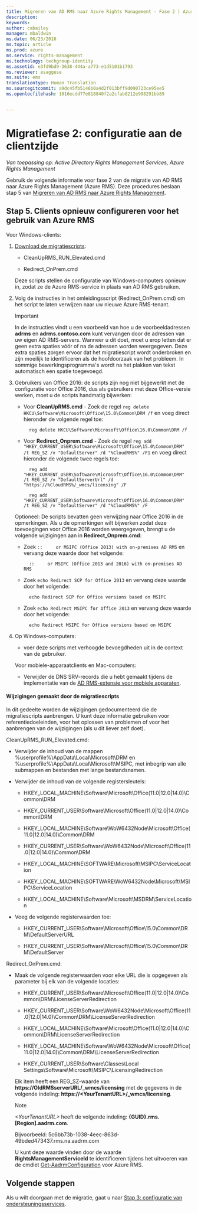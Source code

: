 ```yaml
---
title: Migreren van AD RMS naar Azure Rights Management - Fase 2 | Azure RMS
description: 
keywords: 
author: cabailey
manager: mbaldwin
ms.date: 06/23/2016
ms.topic: article
ms.prod: azure
ms.service: rights-management
ms.technology: techgroup-identity
ms.assetid: e3fd9bd9-3638-444a-a773-e1d5101b1793
ms.reviewer: esaggese
ms.suite: ems
translationtype: Human Translation
ms.sourcegitcommit: a9dc45fb5146b0a4d2f013bff9d090723ce95ee5
ms.openlocfilehash: 1016ecdd77e818840f2a2cfab8212e908291bb89


---
```

# Migratiefase 2: configuratie aan de clientzijde

*Van toepassing op: Active Directory Rights Management Services, Azure Rights Management*

Gebruik de volgende informatie voor fase 2 van de migratie van AD RMS naar Azure Rights Management (Azure RMS). Deze procedures beslaan stap 5 van [Migreren van AD RMS naar Azure Rights Management](migrate-from-ad-rms-to-azure-rms.md).


## Stap 5. Clients opnieuw configureren voor het gebruik van Azure RMS
Voor Windows-clients:

1.  [Download de migratiescripts](http://go.microsoft.com/fwlink/?LinkId=524619):

    -   CleanUpRMS_RUN_Elevated.cmd

    -   Redirect_OnPrem.cmd

    Deze scripts stellen de configuratie van Windows-computers opnieuw in, zodat ze de Azure RMS-service in plaats van AD RMS gebruiken.

2.  Volg de instructies in het omleidingsscript (Redirect_OnPrem.cmd) om het script te laten verwijzen naar uw nieuwe Azure RMS-tenant.

    > [!IMPORTANT]
    > In de instructies vindt u een voorbeeld van hoe u de voorbeeldadressen **adrms** en **adrms.contoso.com** kunt vervangen door de adressen van uw eigen AD RMS-servers. Wanneer u dit doet, moet u erop letten dat er geen extra spaties vóór of na de adressen worden weergegeven. Deze extra spaties zorgen ervoor dat het migratiescript wordt onderbroken en zijn moeilijk te identificeren als de hoofdoorzaak van het probleem. In sommige bewerkingsprogramma's wordt na het plakken van tekst automatisch een spatie toegevoegd.

3. Gebruikers van Office 2016: de scripts zijn nog niet bijgewerkt met de configuratie voor Office 2016, dus als gebruikers met deze Office-versie werken, moet u de scripts handmatig bijwerken:

    - Voor **CleanUpRMS.cmd** - Zoek de regel `reg delete HKCU\Software\Microsoft\Office\15.0\Common\DRM /f` en voeg direct hieronder de volgende regel toe:

            reg delete HKCU\Software\Microsoft\Office\16.0\Common\DRM /f

    - Voor **Redirect_Onprem.cmd** - Zoek de regel `reg add "HKEY_CURRENT_USER\Software\Microsoft\Office\15.0\Common\DRM" /t REG_SZ /v "DefaultServer" /d "%CloudRMS%" /F1` en voeg direct hieronder de volgende twee regels toe:

            reg add "HKEY_CURRENT_USER\Software\Microsoft\Office\16.0\Common\DRM" /t REG_SZ /v "DefaultServerUrl" /d "https://%CloudRMS%/_wmcs/licensing" /F 

            reg add "HKEY_CURRENT_USER\Software\Microsoft\Office\16.0\Common\DRM" /t REG_SZ /v "DefaultServer" /d "%CloudRMS%" /F

    Optioneel: De scripts bevatten geen verwijzing naar Office 2016 in de opmerkingen. Als u de opmerkingen wilt bijwerken zodat deze toevoegingen voor Office 2016 worden weergegeven, brengt u de volgende wijzigingen aan in **Redirect_Onprem.cmd**:

    - Zoek `::     or MSIPC (Office 2013) with on-premises AD RMS` en vervang deze waarde door het volgende:
    
            ::     or MSIPC (Office 2013 and 2016) with on-premises AD RMS

    - Zoek `echo Redirect SCP for Office 2013` en vervang deze waarde door het volgende:
    
            echo Redirect SCP for Office versions based on MSIPC

    - Zoek `echo Redirect MSIPC for Office 2013` en vervang deze waarde door het volgende:
    
            echo Redirect MSIPC for Office versions based on MSIPC

4.  Op Windows-computers:

    - voer deze scripts met verhoogde bevoegdheden uit in de context van de gebruiker.

    Voor mobiele-apparaatclients en Mac-computers:

    -  Verwijder de DNS SRV-records die u hebt gemaakt tijdens de implementatie van de [AD RMS-extensie voor mobiele apparaten](http://technet.microsoft.com/library/dn673574.aspx).

#### Wijzigingen gemaakt door de migratiescripts
In dit gedeelte worden de wijzigingen gedocumenteerd die de migratiescripts aanbrengen. U kunt deze informatie gebruiken voor referentiedoeleinden, voor het oplossen van problemen of voor het aanbrengen van de wijzigingen (als u dit liever zelf doet).

CleanUpRMS_RUN_Elevated.cmd:

-   Verwijder de inhoud van de mappen %userprofile%\AppData\Local\Microsoft\DRM en %userprofile%\AppData\Local\Microsoft\MSIPC, met inbegrip van alle submappen en bestanden met lange bestandsnamen.

-   Verwijder de inhoud van de volgende registersleutels:

    -   HKEY_LOCAL_MACHINE\Software\Microsoft\Office\(11.0|12.0|14.0)\Common\DRM

    -   HKEY_CURRENT_USER\Software\Microsoft\Office\(11.0|12.0|14.0)\Common\DRM

    -   HKEY_LOCAL_MACHINE\Software\WoW6432Node\Microsoft\Office\(11.0|12.0|14.0)\Common\DRM

    -   HKEY_CURRENT_USER\Software\WoW6432Node\Microsoft\Office\(11.0|12.0|14.0)\Common\DRM

    -   HKEY_LOCAL_MACHINE\SOFTWARE\Microsoft\MSIPC\ServiceLocation

    -   HKEY_LOCAL_MACHINE\SOFTWARE\WoW6432Node\Microsoft\MSIPC\ServiceLocation

    -   HKEY_LOCAL_MACHINE\Software\Microsoft\MSDRM\ServiceLocation

-   Voeg de volgende registerwaarden toe:

    -   HKEY_CURRENT_USER\Software\Microsoft\Office\15.0\Common\DRM\DefaultServerURL

    -   HKEY_CURRENT_USER\Software\Microsoft\Office\15.0\Common\DRM\DefaultServer

Redirect_OnPrem.cmd:

-   Maak de volgende registerwaarden voor elke URL die is opgegeven als parameter bij elk van de volgende locaties:

    -   HKEY_CURRENT_USER\Software\Microsoft\Office\(11.0|12.0|14.0)\Common\DRM\LicenseServerRedirection

    -   HKEY_CURRENT_USER\Software\WoW6432Node\Microsoft\Office\(11.0|12.0|14.0)\Common\DRM\LicenseServerRedirection

    -   HKEY_LOCAL_MACHINE\Software\Microsoft\Office\(11.0|12.0|14.0)\Common\DRM\LicenseServerRedirection

    -   HKEY_LOCAL_MACHINE\Software\WoW6432Node\Microsoft\Office\(11.0|12.0|14.0)\Common\DRM\LicenseServerRedirection

    -   HKEY_CURRENT_USER\Software\Classes\Local Settings\Software\Microsoft\MSIPC\LicensingRedirection

    Elk item heeft een REG_SZ-waarde van **https://OldRMSserverURL/_wmcs/licensing** met de gegevens in de volgende indeling: **https://&lt;YourTenantURL&gt;/_wmcs/licensing**.

    > [!NOTE]
    > *&lt;YourTenantURL&gt;* heeft de volgende indeling: **{GUID}.rms.[Region].aadrm.com**.
    > 
    > Bijvoorbeeld: 5c6bb73b-1038-4eec-863d-49bded473437.rms.na.aadrm.com
    > 
    > U kunt deze waarde vinden door de waarde **RightsManagementServiceId** te identificeren tijdens het uitvoeren van de cmdlet [Get-AadrmConfiguration](http://msdn.microsoft.com/library/windowsazure/dn629410.aspx) voor Azure RMS.


## Volgende stappen
Als u wilt doorgaan met de migratie, gaat u naar [Stap 3: configuratie van ondersteuningsservices](migrate-from-ad-rms-phase3.md).


<!--HONumber=Jul16_HO3-->


